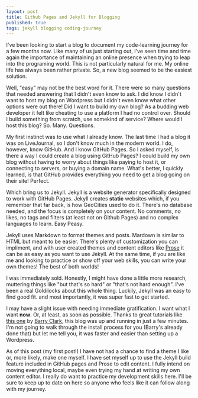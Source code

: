 ```yaml
---
layout: post
title: Github Pages and Jekyll for Blogging
published: true
tags: jekyll blogging coding-journey
---
```

I've been looking to start a blog to document my code-learning journey for a few months now. Like many of us just starting out, I've seen time and time again the importance of maintaining an online presence when trying to leap into the programing world. This is not particularly natural for me. My online life has always been rather private. So, a new blog seemed to be the easiest solution.  

Well, "easy" may not be the best word for it. There were so many questions that needed answering that I didn't even know to ask. I did know I didn't want to host my blog on Wordpress but I didn't even know what other options were out there! Did I want to build my own blog? As a budding web developer it felt like cheating to use a platform I had no control over. Should I build something from scratch, use somekind of service? Where would I host this blog? So. Many. Questions.

My first instinct was to use what I already know. The last time I had a blog it was on LiveJournal, so I don't know much in the modern world. I do, however, know GitHub. And I know GitHub Pages. So I asked myself, is there a way I could create a blog using GitHub Pages? I could build my own blog without having to worry about things like paying to host it, or connecting to servers, or buying a domain name. What's better, I quickly learned, is that GitHub provides everything you need to get a blog going on their site! Perfect.

Which bring us to Jekyll. Jekyll is a website generator specifically designed to work with GitHub Pages. Jekyll creates __static__ websites which, if you remember that far back, is how GeoCities used to do it. There's no database needed, and the focus is completely on your content. No comments, no likes, no tags and filters (at least not on Github Pages) and no complex languages to learn. Easy Peasy.

Jekyll uses Markdown to format themes and posts. Mardown is similar to HTML but meant to be easier. There's plenty of customization you can impliment, and with user created themes and content editors like [Prose](https://prose.io) it can be as easy as you want to use Jekyll. At the same time, if you are like me and looking to practice or show off your web skills, you can write your own themes! The best of both worlds!

I was immediately sold. Honestly, I might have done a little more research, muttering things like "but that's so hard" or "that's not hard enough". I've been a real Goldilocks about this whole thing. Luckily, Jekyll was an easy to find good fit. and most importantly, it was super fast to get started.

I may have a slight issue with needing immediate gratification. I want what I want __now__. Or, at least, as soon as possible. Thanks to great tutorials like [this one](https://www.smashingmagazine.com/2014/08/build-blog-jekyll-github-pages/) by [Barry Clark](http://www.barryclark.co/), this blog was up and running in just a few minutes. I'm not going to walk through the install process for you (Barry's already done that) but let me tell you, it was faster and easier than setting up a Wordpress. 

As of this post (my first post!) I have not had a chance to find a theme I like or, more likely, make one myself. I have set myself up to use the Jekyll build feature included in GitHub pages and Prose to edit content. I fully intend on moving everything local, maybe even trying my hand at writing my own content editor. I really do want to practice my development skills here. I'll be sure to keep up to date on here so anyone who feels like it can follow along with my journey.
